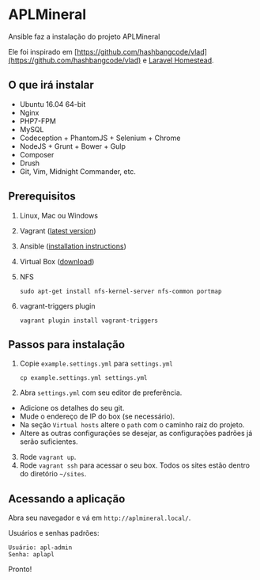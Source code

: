 # APLMineral #

Ansible faz a instalação do projeto APLMineral

Ele foi inspirado em [https://github.com/hashbangcode/vlad](https://github.com/hashbangcode/vlad) e [Laravel Homestead](http://laravel.com/docs/4.2/homestead).

## O que irá instalar ##

* Ubuntu 16.04 64-bit
* Nginx
* PHP7-FPM
* MySQL
* Codeception + PhantomJS + Selenium + Chrome
* NodeJS + Grunt + Bower + Gulp
* Composer
* Drush
* Git, Vim, Midnight Commander, etc.

## Prerequisitos ##

1. Linux, Mac ou Windows
2. Vagrant ([latest version](https://www.vagrantup.com/downloads.html))
3. Ansible ([installation instructions](http://docs.ansible.com/intro_installation.html))
4. Virtual Box ([download](https://www.virtualbox.org/wiki/Downloads))
5. NFS

    `sudo apt-get install nfs-kernel-server nfs-common portmap`

6. vagrant-triggers plugin

    `vagrant plugin install vagrant-triggers`

## Passos para instalação ##

1. Copie `example.settings.yml` para `settings.yml`

    `cp example.settings.yml settings.yml`

2. Abra `settings.yml` com seu editor de preferência.

  * Adicione os detalhes do seu git.
  * Mude o endereço de IP do box (se necessário).
  * Na seção `Virtual hosts` altere o `path` com o caminho raiz do projeto.
  * Altere as outras configurações se desejar, as configurações padrões já serão suficientes.

3. Rode `vagrant up`.
4. Rode `vagrant ssh` para acessar o seu box. Todos os sites estão dentro do diretório `~/sites`.

## Acessando a aplicação ##

Abra seu navegador e vá em `http://aplmineral.local/`. 

Usuários e senhas padrões:

```
Usuário: apl-admin
Senha: aplapl
```

Pronto!